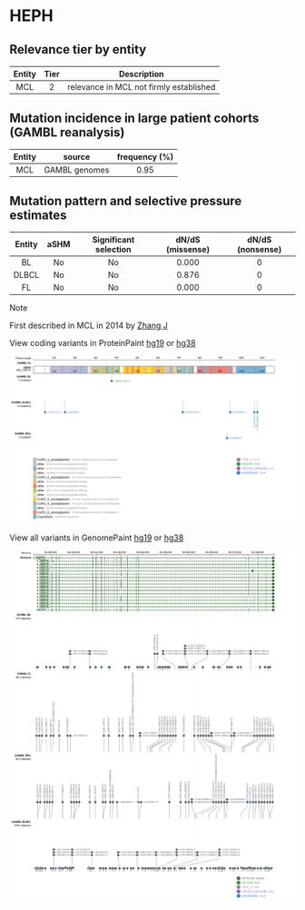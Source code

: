 # HEPH

## Relevance tier by entity

|Entity|Tier|Description                            |
|:------:|:----:|---------------------------------------|
|MCL   |2   |relevance in MCL not firmly established|

## Mutation incidence in large patient cohorts (GAMBL reanalysis)

|Entity|source       |frequency (%)|
|:------:|:-------------:|:-------------:|
|MCL   |GAMBL genomes|0.95         |

## Mutation pattern and selective pressure estimates

|Entity|aSHM|Significant selection|dN/dS (missense)|dN/dS (nonsense)|
|:------:|:----:|:---------------------:|:----------------:|:----------------:|
|BL    |No  |No                   |0.000           |0               |
|DLBCL |No  |No                   |0.876           |0               |
|FL    |No  |No                   |0.000           |0               |


> [!NOTE]
> First described in MCL in 2014 by [Zhang J](https://pubmed.ncbi.nlm.nih.gov/24682267)


View coding variants in ProteinPaint [hg19](https://www.bcgsc.ca/downloads/morinlab/GAMBL/test/genes/HEPH_protein.html)  or [hg38](https://www.bcgsc.ca/downloads/morinlab/GAMBL/test/genes/HEPH_protein_hg38.html)

![image](images/proteinpaint/HEPH_NM_138737.svg)

View all variants in GenomePaint [hg19](https://www.bcgsc.ca/downloads/morinlab/GAMBL/test/genes/HEPH.html)  or [hg38](https://www.bcgsc.ca/downloads/morinlab/GAMBL/test/genes/HEPH_hg38.html)

![image](images/proteinpaint/HEPH.svg)
